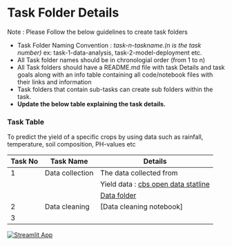 # Task Folder Details

Note : Please Follow the below guidelines to create task folders
- Task Folder Naming Convention : _task-n-taskname.(n is the task number)_  ex: task-1-data-analysis, task-2-model-deployment etc.
- All Task folder names should be in chronologial order (from 1 to n)
- All Task folders should have a README.md file with task Details and task goals along with an info table containing all code/notebook files with their links and information
- Task folders that contain sub-tasks can create sub folders within the task.
- __Update the below table explaining the task details.__

### Task Table
To predict the yield of a specific crops by using data such as rainfall, temperature, soil composition, PH-values etc

| Task No| Task Name | Details |
|-|-|-|
|1| Data collection  |  The data collected from 
| | | Yield data : [cbs open data statline](https://opendata.cbs.nl/portal.html?_la=en&_catalog=CBS&tableId=80783eng&_theme=963)|
|||[Data folder](https://github.com/OmdenaAI/omdena-netherlands-circular-economy/tree/main/src/tasks/task-4-crop-yield-prediction/data)|
|2| Data cleaning    |  [Data cleaning notebook] |
|3|         |         |

[![Streamlit App](https://static.streamlit.io/badges/streamlit_badge_black_white.svg)](https://share.streamlit.io/olayile/crop_yield_prediction/main)
